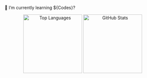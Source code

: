 🌱 I’m currently learning ${Codes}?
<div align="center">
  <img height="190" src="https://github-readme-stats.vercel.app/api/top-langs/?username=flourineV&layout=compact&theme=radical&border_radius=10" alt="Top Languages">
  <img height="190" src="https://github-readme-stats.vercel.app/api?username=flourineV&show_icons=true&theme=radical&border_radius=10" alt="GitHub Stats">
</div>

